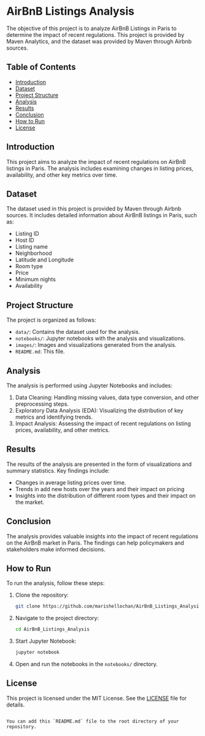# AirBnB Listings Analysis

The objective of this project is to analyze AirBnB Listings in Paris to determine the impact of recent regulations. This project is provided by Maven Analytics, and the dataset was provided by Maven through Airbnb sources.

## Table of Contents
- [Introduction](#introduction)
- [Dataset](#dataset)
- [Project Structure](#project-structure)
- [Analysis](#analysis)
- [Results](#results)
- [Conclusion](#conclusion)
- [How to Run](#how-to-run)
- [License](#license)

## Introduction
This project aims to analyze the impact of recent regulations on AirBnB listings in Paris. The analysis includes examining changes in listing prices, availability, and other key metrics over time.

## Dataset
The dataset used in this project is provided by Maven through Airbnb sources. It includes detailed information about AirBnB listings in Paris, such as:
- Listing ID
- Host ID
- Listing name
- Neighborhood
- Latitude and Longitude
- Room type
- Price
- Minimum nights
- Availability

## Project Structure
The project is organized as follows:
- `data/`: Contains the dataset used for the analysis.
- `notebooks/`: Jupyter notebooks with the analysis and visualizations.
- `images/`: Images and visualizations generated from the analysis.
- `README.md`: This file.

## Analysis
The analysis is performed using Jupyter Notebooks and includes:
1. Data Cleaning: Handling missing values, data type conversion, and other preprocessing steps.
2. Exploratory Data Analysis (EDA): Visualizing the distribution of key metrics and identifying trends.
3. Impact Analysis: Assessing the impact of recent regulations on listing prices, availability, and other metrics.

## Results
The results of the analysis are presented in the form of visualizations and summary statistics. Key findings include:
- Changes in average listing prices over time.
- Trends in add new hosts over the years and their impact on pricing
- Insights into the distribution of different room types and their impact on the market.

## Conclusion
The analysis provides valuable insights into the impact of recent regulations on the AirBnB market in Paris. The findings can help policymakers and stakeholders make informed decisions.

## How to Run
To run the analysis, follow these steps:
1. Clone the repository:
   ```bash
   git clone https://github.com/marishellochan/AirBnB_Listings_Analysis.git
   ```
2. Navigate to the project directory:
   ```bash
   cd AirBnB_Listings_Analysis
   ```
3. Start Jupyter Notebook:
   ```bash
   jupyter notebook
   ```
4. Open and run the notebooks in the `notebooks/` directory.

## License
This project is licensed under the MIT License. See the [LICENSE](LICENSE) file for details.
````

You can add this `README.md` file to the root directory of your repository.
